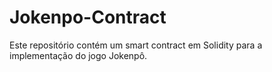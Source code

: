 # Jokenpo-Contract
Este repositório contém um smart contract em Solidity para a implementação do jogo Jokenpô.

